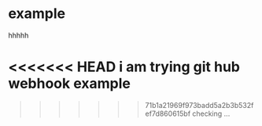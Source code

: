 # example
hhhhh

<<<<<<< HEAD
i am trying git hub webhook example
=======

>>>>>>> 71b1a21969f973badd5a2b3b532fef7d860615bf
checking ...
